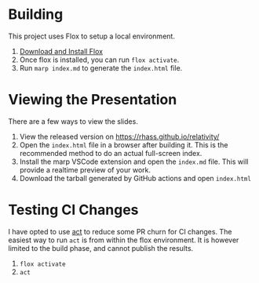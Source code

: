 # Building

This project uses Flox to setup a local environment. 

1. [Download and Install Flox](https://flox.dev/download/)
2. Once flox is installed, you can run `flox activate`.
3. Run `marp index.md` to generate the `index.html` file.


# Viewing the Presentation
There are a few ways to view the slides.
1. View the released version on https://rhass.github.io/relativity/
2. Open the `index.html` file in a browser after building it. This is the recommended method to do an actual full-screen index.
3. Install the marp VSCode extension and open the `index.md` file. This will provide a realtime preview of your work.
4. Download the tarball generated by GitHub actions and open `index.html`


# Testing CI Changes

I have opted to use [act](https://github.com/nektos/act) to reduce some PR churn for CI changes. The easiest way to run `act` is from within the flox environment. It is however limited to the build phase, and cannot publish the results.

1. `flox activate`
2. `act`